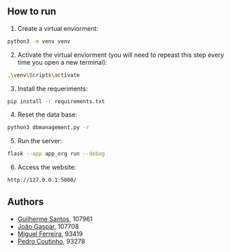 ## How to run
1. Create a virtual enviorment:
```bash
python3 -m venv venv
```

2. Activate the virtual enviorment (you will need to repeast this step every time you open a new terminal):
```bash
.\venv\Scripts\activate
```

3. Install the requeriments:
```bash
pip install -r requirements.txt
```

4. Reset the data base:
```bash
python3 dbmanagement.py -r
```

5. Run the server:<br>
```bash
flask --app app_org run --debug
```

6. Access the website:
```bash
http://127.0.0.1:5000/
```

## Authors

- [Guilherme Santos](https://github.com/sonic28g), 107961
- [João Gaspar](https://github.com/joaogasparp), 107708
- [Miguel Ferreira](https://github.com/mgLTF), 93419
- [Pedro Coutinho](https://github.com/pmacoutinho), 93278